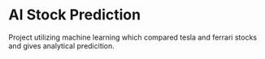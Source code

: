 # AI Stock Prediction

Project utilizing machine learning which compared tesla and ferrari stocks and gives analytical predicition.
